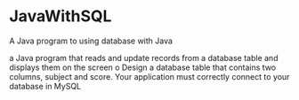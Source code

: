 # JavaWithSQL
A Java program to using database with Java

a Java program that reads and update records from a database table and displays them on the
screen
    o Design a database table that contains two columns, subject and score. Your application must
    correctly connect to your database in MySQL
